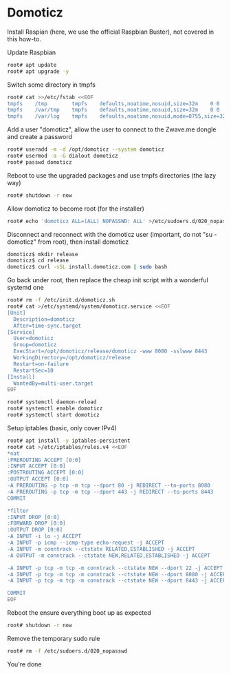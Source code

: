 # Domoticz

Install Raspian (here, we use the official Raspbian Buster), not covered in this how-to.

Update Raspbian
```bash
root# apt update
root# apt upgrade -y
```

Switch some directory in tmpfs
```bash
root# cat >>/etc/fstab <<EOF
tmpfs    /tmp        tmpfs    defaults,noatime,nosuid,size=32m    0 0
tmpfs    /var/tmp    tmpfs    defaults,noatime,nosuid,size=32m    0 0
tmpfs    /var/log    tmpfs    defaults,noatime,nosuid,mode=0755,size=32m    0 0
```

Add a user "domoticz", allow the user to connect to the Zwave.me dongle and create a password
```bash
root# useradd -m -d /opt/domoticz --system domoticz
root# usermod -a -G dialout domoticz
root# passwd domoticz
```

Reboot to use the upgraded packages and use tmpfs directories (the lazy way)
```bash
root# shutdown -r now
```

Allow domoticz to become root (for the installer)
```bash
root# echo 'domoticz ALL=(ALL) NOPASSWD: ALL' >/etc/sudoers.d/020_nopasswd
```

Disconnect and reconnect with the domoticz user (important, do not "su - domoticz" from root), then install domoticz
```bash
domoticz$ mkdir release
domoticz$ cd release
domoticz$ curl -sSL install.domoticz.com | sudo bash
```

Go back under root, then replace the cheap init script with a wonderful systemd one
```bash
root# rm -f /etc/init.d/domoticz.sh
root# cat >/etc/systemd/system/domoticz.service <<EOF
[Unit]
  Description=domoticz
  After=time-sync.target
[Service]
  User=domoticz
  Group=domoticz
  ExecStart=/opt/domoticz/release/domoticz -www 8080 -sslwww 8443
  WorkingDirectory=/opt/domoticz/release
  Restart=on-failure
  RestartSec=10
[Install]
  WantedBy=multi-user.target
EOF

root# systemctl daemon-reload
root# systemctl enable domoticz
root# systemctl start domoticz
```

Setup iptables (basic, only cover IPv4)
```bash
root# apt install -y iptables-persistent
root# cat >/etc/iptables/rules.v4 <<EOF
*nat
:PREROUTING ACCEPT [0:0]
:INPUT ACCEPT [0:0]
:POSTROUTING ACCEPT [0:0]
:OUTPUT ACCEPT [0:0]
-A PREROUTING -p tcp -m tcp --dport 80 -j REDIRECT --to-ports 8080
-A PREROUTING -p tcp -m tcp --dport 443 -j REDIRECT --to-ports 8443
COMMIT

*filter
:INPUT DROP [0:0]
:FORWARD DROP [0:0]
:OUTPUT DROP [0:0]
-A INPUT -i lo -j ACCEPT
-A INPUT -p icmp --icmp-type echo-request -j ACCEPT
-A INPUT -m conntrack --ctstate RELATED,ESTABLISHED -j ACCEPT
-A OUTPUT -m conntrack --ctstate NEW,RELATED,ESTABLISHED -j ACCEPT

-A INPUT -p tcp -m tcp -m conntrack --ctstate NEW --dport 22 -j ACCEPT
-A INPUT -p tcp -m tcp -m conntrack --ctstate NEW --dport 8080 -j ACCEPT
-A INPUT -p tcp -m tcp -m conntrack --ctstate NEW --dport 8443 -j ACCEPT

COMMIT
EOF
```

Reboot the ensure everything boot up as expected
```bash
root# shutdown -r now
```

Remove the temporary sudo rule
```bash
root# rm -f /etc/sudoers.d/020_nopasswd
```

You're done
